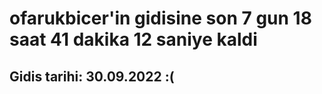 # ofarukbicer'in gidisine son 7 gun 18 saat 41 dakika 12 saniye kaldi

## Gidis tarihi: 30.09.2022 :(